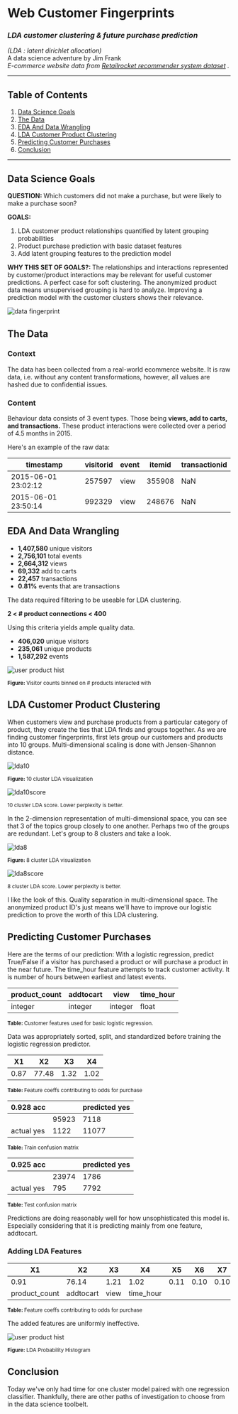 # Web Customer Fingerprints

### _LDA customer clustering & future purchase prediction_  

_(LDA : latent dirichlet allocation)_  
A data science adventure by Jim Frank  
_E-commerce website data from  [Retailrocket recommender system dataset](https://www.kaggle.com/retailrocket/ecommerce-dataset) ._

---

## Table of Contents
1. [Data Science Goals](#data-science-goals)
2. [The Data](#the-data)
3. [EDA And Data Wrangling](#eda-and-data-wrangling)
4. [LDA Customer Product Clustering](#lda-customer-product-clustering)
5. [Predicting Customer Purchases](#predicting-customer-purchases)
6. [Conclusion](#conclusion)

---

## Data Science Goals

<b>QUESTION:  </b> 
Which customers did not make a purchase, but were likely to make a purchase soon?  

<b>GOALS:  </b> 
1. LDA customer product relationships quantified by latent grouping probabilities
2. Product purchase prediction with basic dataset features
3. Add latent grouping features to the prediction model 

<b>WHY THIS SET OF GOALS?:  </b> 
The relationships and interactions represented by customer/product interactions may be relevant for useful customer predictions. A perfect case for soft clustering. The anonymized product data means unsupervised grouping is hard to analyze. Improving a prediction model with the customer clusters shows their relevance.

![data fingerprint](http://www.datafingerprint.co.uk/dfplogo2right.jpg)

## The Data

### Context

The data has been collected from a real-world ecommerce website. It is raw data, i.e. without any content transformations, however, all values are hashed due to confidential issues.

### Content

Behaviour data consists of 3 event types. Those being **views, add to carts, and transactions.** These product interactions were collected over a period of 4.5 months in 2015.

Here's an example of the raw data:

| timestamp | visitorid | event | itemid | transactionid |
|--|--|--|--|--|
| 2015-06-01 23:02:12 | 257597 | view | 355908 | NaN |
| 2015-06-01 23:50:14 | 992329 | view | 248676 | NaN |

## EDA And Data Wrangling

* <b>1,407,580</b> unique visitors  
* <b>2,756,101</b> total events  
* <b>2,664,312</b> views  
* <b>69,332</b> add to carts  
* <b>22,457</b> transactions  
* <b>0.81%</b> events that are transactions  

The data required filtering to be useable for LDA clustering.

**2 < # product connections < 400**

Using this criteria yields ample quality data.  
* <b>406,020</b> unique visitors
* <b>235,061</b> unique products
* <b>1,587,292</b> events

![user product hist](https://github.com/truejimfrank/WebCustomerFingerprints/blob/master/img/product_hist.png)

<sub><b>Figure: </b> Visitor counts binned on # products interacted with </sub>

## LDA Customer Product Clustering

When customers view and purchase products from a particular category of product, they create the ties that LDA finds and groups together. As we are finding customer fingerprints, first lets group our customers and products into 10 groups. Multi-dimensional scaling is done with Jensen-Shannon distance.

![lda10](https://github.com/truejimfrank/WebCustomerFingerprints/blob/master/img/cat10_ldavis.png)

<sub><b>Figure: </b> 10 cluster LDA visualization </sub>


![lda10score](https://github.com/truejimfrank/WebCustomerFingerprints/blob/master/img/cat10_scores.png)

<sub><b></b> 10 cluster LDA score. Lower perplexity is better. </sub>

In the 2-dimension representation of multi-dimensional space, you can see that 3 of the topics group closely to one another. Perhaps two of the groups are redundant. Let's group to 8 clusters and take a look.

![lda8](https://github.com/truejimfrank/WebCustomerFingerprints/blob/master/img/cat8_ldavis.png)

<sub><b>Figure: </b> 8 cluster LDA visualization </sub>

![lda8score](https://github.com/truejimfrank/WebCustomerFingerprints/blob/master/img/cat8_scores.png)

<sub><b></b> 8 cluster LDA score. Lower perplexity is better. </sub>

I like the look of this. Quality separation in multi-dimensional space. The anonymized product ID's just means we'll have to improve our logistic prediction to prove the worth of this LDA clustering.

## Predicting Customer Purchases

Here are the terms of our prediction: With a logistic regression, predict True/False if a visitor has purchased a product or will purchase a product in the near future. The time_hour feature attempts to track customer activity. It is number of hours between earliest and latest events.

| product_count | addtocart | view | time_hour |
|--|--|--|--|
| integer | integer | integer | float |

<sub><b>Table: </b> Customer features used for basic logistic regression. </sub>

Data was appropriately sorted, split, and standardized before training the logistic regression predictor.

| X1 | X2 | X3 | X4 |
|--|--|--|--|
| 0.87 | 77.48 | 1.32 | 1.02 |

<sub><b>Table: </b> Feature coeffs contributing to odds for purchase </sub>

| 0.928 acc |  | predicted yes |
|--|--|--|
|  | 95923 | 7118 |
| actual yes | 1122 | 11077 |

<sub><b>Table: </b> Train confusion matrix </sub>

| 0.925 acc |  | predicted yes |
|--|--|--|
|  | 23974 | 1786 |
| actual yes | 795 | 7792 |

<sub><b>Table: </b> Test confusion matrix </sub>

Predictions are doing reasonably well for how unsophisticated this model is. Especially considering that it is predicting mainly from one feature, addtocart.

### Adding LDA Features

| X1 | X2 | X3 | X4 | X5 | X6 | X7 | X8 | X9 | X10 | X11 | X12 |
|--|--|--|--|--|--|--|--|--|--|--|--|
| 0.91 | 76.14 | 1.21 | 1.02 | 0.11 | 0.10 | 0.10 | 0.10 | 0.10 | 0.10 | 0.10 | 0.10 |
| product_count | addtocart | view | time_hour |

<sub><b>Table: </b> Feature coeffs contributing to odds for purchase </sub>

The added features are uniformly ineffective.

![user product hist](https://github.com/truejimfrank/WebCustomerFingerprints/blob/master/img/LDA_feat_hist.png)

<sub><b>Figure: </b> LDA Probability Histogram </sub>

## Conclusion

Today we've only had time for one cluster model paired with one regression classifier. Thankfully, there are other paths of investigation to choose from in the data science toolbelt.
